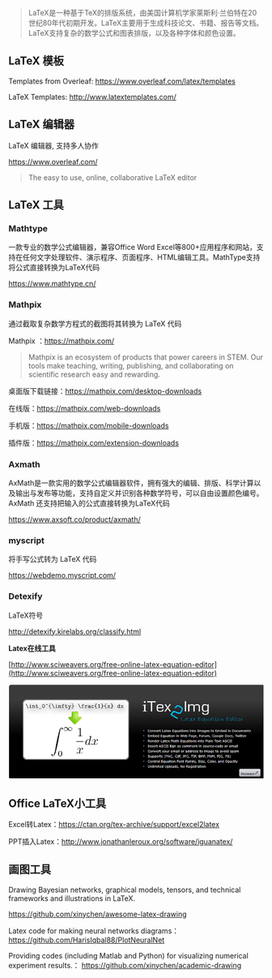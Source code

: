 > LaTeX是一种基于TeX的排版系统，由美国计算机学家莱斯利·兰伯特在20世纪80年代初期开发。LaTeX主要用于生成科技论文、书籍、报告等文档。LaTeX支持复杂的数学公式和图表排版，以及各种字体和颜色设置。

## LaTeX 模板

Templates from Overleaf: https://www.overleaf.com/latex/templates

LaTeX Templates: http://www.latextemplates.com/

## LaTeX 编辑器

LaTeX 编辑器, 支持多人协作

https://www.overleaf.com/

> The easy to use, online, collaborative LaTeX editor


## LaTeX 工具

### Mathtype

一款专业的数学公式编辑器，兼容Office Word Excel等800+应用程序和网站，支持在任何文字处理软件、演示程序、页面程序、HTML编辑工具。MathType支持将公式直接转换为LaTeX代码

https://www.mathtype.cn/

### Mathpix 

通过截取复杂数学方程式的截图将其转换为 LaTeX 代码

Mathpix ：https://mathpix.com/

> Mathpix is an ecosystem of products that power careers in STEM. Our tools make teaching, writing, publishing, and collaborating on scientific research easy and rewarding.

桌面版下载链接：https://mathpix.com/desktop-downloads

在线版：https://mathpix.com/web-downloads

手机版：https://mathpix.com/mobile-downloads

插件版：https://mathpix.com/extension-downloads

### Axmath

AxMath是一款实用的数学公式编辑器软件，拥有强大的编辑、排版、科学计算以及输出与发布等功能，支持自定义并识别各种数学符号，可以自由设置颜色编号。AxMath 还支持把输入的公式直接转换为LaTeX代码

https://www.axsoft.co/product/axmath/

### myscript

将手写公式转为 LaTeX 代码

https://webdemo.myscript.com/

### Detexify

LaTeX符号

http://detexify.kirelabs.org/classify.html

**Latex在线工具**

[http://www.sciweavers.org/free-online-latex-equation-editor](http://www.sciweavers.org/free-online-latex-equation-editor)

![](<../../.gitbook/assets/image (6).png>)

## Office LaTeX小工具

Excel转Latex：https://ctan.org/tex-archive/support/excel2latex

PPT插入Latex：http://www.jonathanleroux.org/software/iguanatex/

## 画图工具

Drawing Bayesian networks, graphical models, tensors, and technical frameworks and illustrations in LaTeX.

https://github.com/xinychen/awesome-latex-drawing

Latex code for making neural networks diagrams：https://github.com/HarisIqbal88/PlotNeuralNet

Providing codes (including Matlab and Python) for visualizing numerical experiment results.： https://github.com/xinychen/academic-drawing

